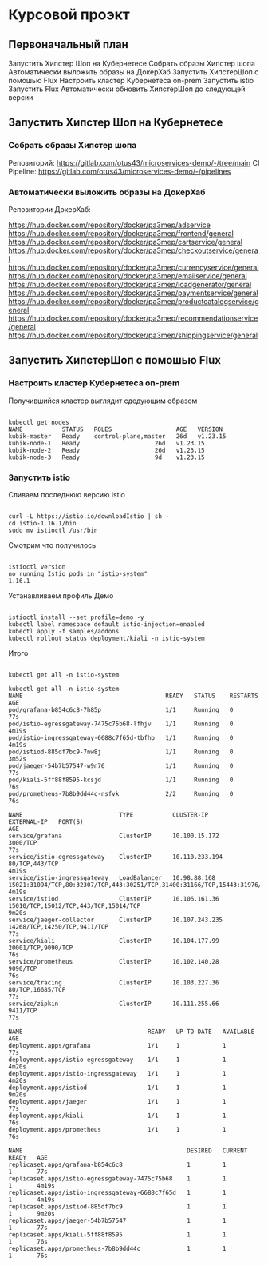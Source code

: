 <H1>Курсовой проэкт</H1>

<H2>Первоначальный план</H2>
Запустить Хипстер Шоп на Кубернетесе
    Собрать образы Хипстер шопа
    Автоматически выложить образы на ДокерХаб
Запустить ХипстерШоп с помошью Flux
    Настроить кластер Кубернетеса on-prem
    Запустить istio
    Запустить Flux
Автоматически обновить ХипстерШоп до следующей версии

<H2>Запустить Хипстер Шоп на Кубернетесе</H2>
<H3>Собрать образы Хипстер шопа</H3>

Репозиторий: https://gitlab.com/otus43/microservices-demo/-/tree/main
CI Pipeline: https://gitlab.com/otus43/microservices-demo/-/pipelines

<H3>Автоматически выложить образы на ДокерХаб</H3>

Репозитории ДокерХаб: 

https://hub.docker.com/repository/docker/pa3mep/adservice
https://hub.docker.com/repository/docker/pa3mep/frontend/general
https://hub.docker.com/repository/docker/pa3mep/cartservice/general
https://hub.docker.com/repository/docker/pa3mep/checkoutservice/general
https://hub.docker.com/repository/docker/pa3mep/currencyservice/general
https://hub.docker.com/repository/docker/pa3mep/emailservice/general
https://hub.docker.com/repository/docker/pa3mep/loadgenerator/general
https://hub.docker.com/repository/docker/pa3mep/paymentservice/general
https://hub.docker.com/repository/docker/pa3mep/productcatalogservice/general
https://hub.docker.com/repository/docker/pa3mep/recommendationservice/general
https://hub.docker.com/repository/docker/pa3mep/shippingservice/general

<H2>Запустить ХипстерШоп с помошью Flux</H2>
<H3>Настроить кластер Кубернетеса on-prem</H3>

Получившийся кластер выглядит сдедующим образом
<pre><code>
kubectl get nodes
NAME           STATUS   ROLES                  AGE   VERSION
kubik-master   Ready    control-plane,master   26d   v1.23.15
kubik-node-1   Ready    <none>                 26d   v1.23.15
kubik-node-2   Ready    <none>                 26d   v1.23.15
kubik-node-3   Ready    <none>                 9d    v1.23.15
</pre></code>


<H3>Запустить istio</H3>

Сливаем последнюю версию istio
<pre><code>
curl -L https://istio.io/downloadIstio | sh -
cd istio-1.16.1/bin
sudo mv istioctl /usr/bin
</pre></code>

Смотрим что получилось

<pre><code>
istioctl version
no running Istio pods in "istio-system"
1.16.1
</pre></code>

Устанавливаем профиль Демо
<pre><code>
istioctl install --set profile=demo -y
kubectl label namespace default istio-injection=enabled
kubectl apply -f samples/addons
kubectl rollout status deployment/kiali -n istio-system
</pre></code>

Итого 

<pre><code>
kubectl get all -n istio-system

kubectl get all -n istio-system
NAME                                        READY   STATUS    RESTARTS   AGE
pod/grafana-b854c6c8-7h85p                  1/1     Running   0          77s
pod/istio-egressgateway-7475c75b68-lfhjv    1/1     Running   0          4m19s
pod/istio-ingressgateway-6688c7f65d-tbfhb   1/1     Running   0          4m19s
pod/istiod-885df7bc9-7nw8j                  1/1     Running   0          3m52s
pod/jaeger-54b7b57547-w9n76                 1/1     Running   0          77s
pod/kiali-5ff88f8595-kcsjd                  1/1     Running   0          76s
pod/prometheus-7b8b9dd44c-nsfvk             2/2     Running   0          76s

NAME                           TYPE           CLUSTER-IP       EXTERNAL-IP   PORT(S)                                                                      AGE
service/grafana                ClusterIP      10.100.15.172    <none>        3000/TCP                                                                     77s
service/istio-egressgateway    ClusterIP      10.110.233.194   <none>        80/TCP,443/TCP                                                               4m19s
service/istio-ingressgateway   LoadBalancer   10.98.88.168     <pending>     15021:31094/TCP,80:32307/TCP,443:30251/TCP,31400:31166/TCP,15443:31976/TCP   4m19s
service/istiod                 ClusterIP      10.106.161.36    <none>        15010/TCP,15012/TCP,443/TCP,15014/TCP                                        9m20s
service/jaeger-collector       ClusterIP      10.107.243.235   <none>        14268/TCP,14250/TCP,9411/TCP                                                 77s
service/kiali                  ClusterIP      10.104.177.99    <none>        20001/TCP,9090/TCP                                                           76s
service/prometheus             ClusterIP      10.102.140.28    <none>        9090/TCP                                                                     76s
service/tracing                ClusterIP      10.103.227.36    <none>        80/TCP,16685/TCP                                                             77s
service/zipkin                 ClusterIP      10.111.255.66    <none>        9411/TCP                                                                     77s

NAME                                   READY   UP-TO-DATE   AVAILABLE   AGE
deployment.apps/grafana                1/1     1            1           77s
deployment.apps/istio-egressgateway    1/1     1            1           4m20s
deployment.apps/istio-ingressgateway   1/1     1            1           4m20s
deployment.apps/istiod                 1/1     1            1           9m20s
deployment.apps/jaeger                 1/1     1            1           77s
deployment.apps/kiali                  1/1     1            1           76s
deployment.apps/prometheus             1/1     1            1           76s

NAME                                              DESIRED   CURRENT   READY   AGE
replicaset.apps/grafana-b854c6c8                  1         1         1       77s
replicaset.apps/istio-egressgateway-7475c75b68    1         1         1       4m19s
replicaset.apps/istio-ingressgateway-6688c7f65d   1         1         1       4m19s
replicaset.apps/istiod-885df7bc9                  1         1         1       9m20s
replicaset.apps/jaeger-54b7b57547                 1         1         1       77s
replicaset.apps/kiali-5ff88f8595                  1         1         1       76s
replicaset.apps/prometheus-7b8b9dd44c             1         1         1       76s
</pre></code>